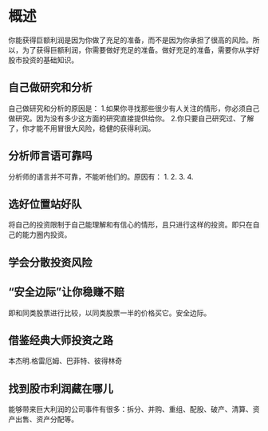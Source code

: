 # 概述
你能获得巨额利润是因为你做了充足的准备，而不是因为你承担了很高的风险。所以，为了获得巨额利润，你需要做好充足的准备。做好充足的准备，需要你从学好股市投资的基础知识。

## 自己做研究和分析
自己做研究和分析的原因是：
1.如果你寻找那些很少有人关注的情形，你必须自己做研究。因为没有多少这方面的研究直接提供给你。
2.你只要自己研究过、了解了，你才能不用冒很大风险，稳健的获得利润。

## 分析师言语可靠吗
分析师的语言并不可靠，不能听他们的。原因有：
1.
2.
3.
4.
## 选好位置站好队
将自己的投资限制于自己能理解和有信心的情形，且只进行这样的投资。即只在自己的能力圈内投资。

## 学会分散投资风险

## “安全边际”让你稳赚不赔
即和同类股票进行比较，以同类股票一半的价格买它。安全边际。

## 借鉴经典大师投资之路
本杰明.格雷厄姆、巴菲特、彼得林奇

## 找到股市利润藏在哪儿
能够带来巨大利润的公司事件有很多：拆分、并购、重组、配股、破产、清算、资产出售、资产分配等。

